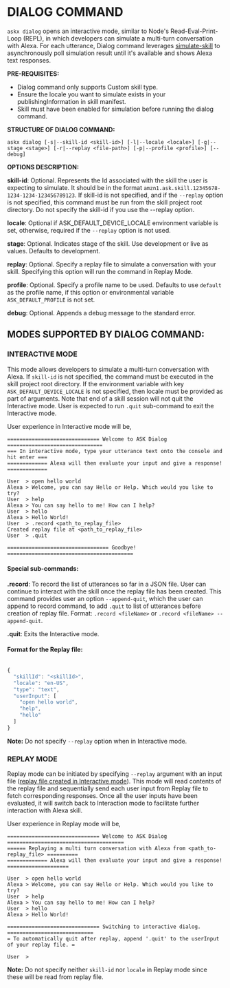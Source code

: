 # DIALOG COMMAND

`askx dialog` opens an interactive mode, similar to Node's Read-Eval-Print-Loop (REPL), in which developers can simulate a multi-turn conversation with Alexa. For each utterance, Dialog command leverages [simulate-skill](https://developer.amazon.com/en-US/docs/alexa/smapi/ask-cli-command-reference.html#simulate-command) to asynchronously poll simulation result until it's available and shows Alexa text responses.

**PRE-REQUISITES:**

* Dialog command only supports Custom skill type.
* Ensure the locale you want to simulate exists in your publishingInformation in skill manifest.
* Skill must have been enabled for simulation before running the dialog command.


**STRUCTURE OF DIALOG COMMAND:**

`askx dialog [-s|--skill-id <skill-id>] [-l|--locale <locale>] [-g|--stage <stage>] [-r|--replay <file-path>] [-p|--profile <profile>] [--debug]`

**OPTIONS DESCRIPTION:**

**skill-id**: Optional. Represents the Id associated with the skill the user is expecting to simulate. It should be in the format `amzn1.ask.skill.12345678-1234-1234-123456789123`. If skill-id is not specified, and if the `--replay` option is not specified, this command must be run from the skill project root directory. Do not specify the skill-id if you use the --replay option.

**locale**: Optional if ASK_DEFAULT_DEVICE_LOCALE environment variable is set, otherwise, required if the `--replay` option is not used.

**stage**: Optional. Indicates stage of the skill. Use development or live as values. Defaults to development.

**replay**: Optional. Specify a replay file to simulate a conversation with your skill. Specifying this option will run the command in Replay Mode.

**profile**: Optional. Specify a profile name to be used. Defaults to use `default` as the profile name, if this option or environmental variable `ASK_DEFAULT_PROFILE` is not set.

**debug**: Optional. Appends a debug message to the standard error.

## MODES SUPPORTED BY DIALOG COMMAND:

### INTERACTIVE MODE

This mode allows developers to simulate a multi-turn conversation with Alexa. If `skill-id` is not specified, the command must be executed in the skill project root directory. If the environment variable with key `ASK_DEFAULT_DEVICE_LOCALE` is not specified, then locale must be provided as part of arguments.
Note that end of a skill session will not quit the Interactive mode. User is expected to run `.quit` sub-command to exit the Interactive mode.

User experience in Interactive mode will be,

```
============================== Welcome to ASK Dialog ===============================
=== In interactive mode, type your utterance text onto the console and hit enter ===
============= Alexa will then evaluate your input and give a response! =============

User  > open hello world
Alexa > Welcome, you can say Hello or Help. Which would you like to try?
User  > help
Alexa > You can say hello to me! How can I help?
User  > hello
Alexa > Hello World!
User  > .record <path_to_replay_file>
Created replay file at <path_to_replay_file>
User  > .quit

================================= Goodbye! =========================================

```
#### Special sub-commands:

**.record**: To record the list of utterances so far in a JSON file. User can continue to interact with the skill once the replay file has been created. This command provides user an option  `--append-quit`, which the user can append to record command, to add `.quit` to list of utterances before creation of replay file. Format: `.record <fileName>`  or `.record <fileName> --append-quit`.

**.quit**: Exits the Interactive mode.

#### Format for the Replay file:

``` javascript

{
  "skillId": "<skillId>",
  "locale": "en-US",
  "type": "text",
  "userInput": [
    "open hello world",
    "help",
    "hello"
  ]
}
```

**Note:** Do not specify `--replay` option when in Interactive mode.

### REPLAY MODE

Replay mode can be initiated by specifying `--replay` argument with an input file ([replay file created in Interactive mode](#format-for-the-replay-file)). This mode will read contents of the replay file and sequentially send each user input from Replay file to fetch corresponding responses. Once all the user inputs have been evaluated, it will switch back to Interaction mode to facilitate further interaction with Alexa skill.

User experience in Replay mode will be,

```
============================== Welcome to ASK Dialog ======================================
====== Replaying a multi turn conversation with Alexa from <path_to-replay_file> ==========
============= Alexa will then evaluate your input and give a response! ====================

User  > open hello world
Alexa > Welcome, you can say Hello or Help. Which would you like to try?
User  > help
Alexa > You can say hello to me! How can I help?
User  > hello
Alexa > Hello World!

============================== Switching to interactive dialog. ============================
= To automatically quit after replay, append '.quit' to the userInput of your replay file. =

User  >
```

**Note:** Do not specify neither `skill-id` nor `locale` in Replay mode since these will be read from replay file.
